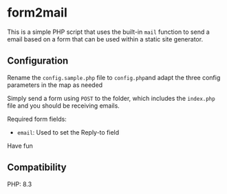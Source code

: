 # form2mail

This is a simple PHP script that uses the built-in `mail` function to send a email based on a form that can be used
within a static site generator.

## Configuration

Rename the `config.sample.php` file to `config.php`and adapt the three config parameters in the map as needed

Simply send a form using `POST` to the folder, which includes the `index.php` file and you should be receiving emails.

Required form fields:
 - `email`: Used to set the Reply-to field

Have fun

## Compatibility
PHP: 8.3
